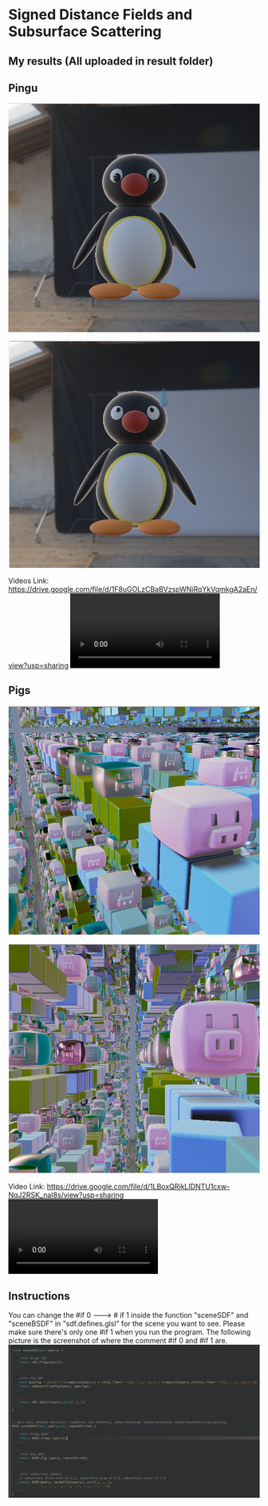 Signed Distance Fields and Subsurface Scattering
======================

My results (All uploaded in result folder)
----------------


Pingu
------------

![](results/pingu1.png)

![](results/pingu2.png)

Videos Link: https://drive.google.com/file/d/1F8uGOLzCBaBVzspWNjRqYkVqmkgA2aEn/view?usp=sharing
![](results/pingu.mp4)


Pigs
------------

![](results/pigs1.png)

![](results/pigs2.png)

Video Link: https://drive.google.com/file/d/1LBoxQRjkLIDNTU1cxw-NqJ2RSK_naI8s/view?usp=sharing
![](results/pigs.mp4)



Instructions
------------

You can change the #if 0 ---> # if 1 inside the function "sceneSDF" and "sceneBSDF"
in "sdf.defines.glsl" for the scene you want to see. Please make sure there's only 
one #if 1 when you run the program. The following picture is the screenshot of where
the comment #if 0 and #if 1 are.
![](results/changeScene.png)